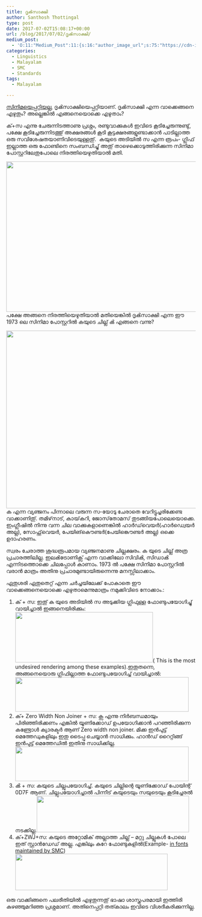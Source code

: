 ```yaml
---
title: ദൃൿസാക്ഷി
author: Santhosh Thottingal
type: post
date: 2017-07-02T15:08:17+00:00
url: /blog/2017/07/02/ദൃൿസാക്ഷി/
medium_post:
  - 'O:11:"Medium_Post":11:{s:16:"author_image_url";s:75:"https://cdn-images-1.medium.com/fit/c/200/200/1*As1EIgy-TLEcibTNPBApCQ.jpeg";s:10:"author_url";s:31:"https://medium.com/@sthottingal";s:11:"byline_name";N;s:12:"byline_email";N;s:10:"cross_link";s:2:"no";s:2:"id";s:12:"367288f44448";s:21:"follower_notification";s:3:"yes";s:7:"license";s:11:"cc-40-by-sa";s:14:"publication_id";s:2:"-1";s:6:"status";s:6:"public";s:3:"url";s:126:"https://medium.com/@sthottingal/%E0%B4%A6%E0%B5%83%E0%B5%BF%E0%B4%B8%E0%B4%BE%E0%B4%95%E0%B5%8D%E0%B4%B7%E0%B4%BF-367288f44448";}'
categories:
  - Linguistics
  - Malayalam
  - SMC
  - Standards
tags:
  - Malayalam

---
```

[സിനിമയെപ്പറ്റിയല്ല][1], ദൃൿസാക്ഷിയെപ്പറ്റിയാണ്. ദൃൿസാക്ഷി എന്ന വാക്കെങ്ങനെ എഴുതും? അല്ലെങ്കിൽ എങ്ങനെയൊക്കെ എഴുതാം?

ക്+സ എന്നു ചേരുന്നിടത്താണു പ്രശ്നം, രണ്ടുവാക്കുകൾ ഇവിടെ കൂടിച്ചേരുന്നുണ്ടു്, പക്ഷേ കൂടിച്ചേരുന്നിടത്തു് അക്ഷരങ്ങൾ കൂടി കൂട്ടക്ഷരങ്ങളുണ്ടാക്കാൻ പാടില്ലാത്ത ഒരു സവിശേഷതയാണിവിടെയുള്ളതു്.  കയുടെ അടിയിൽ സ എന്ന രൂപം- ഗ്ലിഫ് ഇല്ലാത്ത ഒരു ഫോണ്ടിനെ സംബന്ധിച്ചു് അതു് താഴെക്കൊടുത്തിരിക്കുന്ന സിനിമാ പോസ്റ്ററിലേതുപോലെ നിരത്തിയെഴുതിയാൽ മതി.

[<img class="aligncenter size-full wp-image-1003" src="/wp-content/uploads/2017/07/thondimuthal.jpg" alt="" width="800" height="400" srcset="/wp-content/uploads/2017/07/thondimuthal.jpg 800w, /wp-content/uploads/2017/07/thondimuthal-300x150.jpg 300w, /wp-content/uploads/2017/07/thondimuthal-768x384.jpg 768w" sizes="(max-width: 800px) 100vw, 800px" />][2]പക്ഷേ അങ്ങനെ നിരത്തിയെഴുതിയാൽ മതിയെങ്കിൽ ദൃൿസാക്ഷി എന്ന ഈ 1973 ലെ സിനിമാ പോസ്റ്ററിൽ കയുടെ ചില്ല് ൿ എങ്ങനെ വന്നു?

[<img class="aligncenter size-large wp-image-1002" src="/wp-content/uploads/2017/07/photo_2017-07-02_19-55-49-1024x576.jpg" alt="" width="840" height="473" srcset="/wp-content/uploads/2017/07/photo_2017-07-02_19-55-49-1024x576.jpg 1024w, /wp-content/uploads/2017/07/photo_2017-07-02_19-55-49-300x169.jpg 300w, /wp-content/uploads/2017/07/photo_2017-07-02_19-55-49-768x432.jpg 768w, /wp-content/uploads/2017/07/photo_2017-07-02_19-55-49-1200x675.jpg 1200w, /wp-content/uploads/2017/07/photo_2017-07-02_19-55-49.jpg 1280w" sizes="(max-width: 840px) 100vw, 840px" />][3]ക എന്ന വ്യഞ്ജനം പിന്നാലെ വരുന്ന സ-യോടു ചേരാതെ വേറിട്ടുച്ചരിക്കേണ്ട വാക്കാണിതു്. തമിഴ്‌നാട്, കായ്‌കറി, ജോസ്‌തോമസ് തുടങ്ങിയപോലെയൊക്കെ. ഇംഗ്ലീഷിൽ നിന്നു വന്ന ചില വാക്കുകളാണെങ്കിൽ ഹാർഡ്‌വെയർ(ഹാർഡ്വെയർ അല്ല), സോഫ്റ്റ്‌വെയർ, പേയിങ്‌കൌണ്ടർ(പേയിങ്കൌണ്ടർ അല്ല) ഒക്കെ ഉദാഹരണം.

സ്വരം ചേരാത്ത ശുദ്ധരൂപമായ വ്യഞ്ജനമാണു ചില്ലക്ഷരം. ക യുടെ ചില്ല് അത്ര പ്രചാരത്തിലില്ല. ഇലൿട്രോണിക്സ് എന്ന വാക്കിലോ സിവിൿ, സിഡാൿ എന്നിടത്തൊക്കെ ചിലപ്പോൾ കാണാം. 1973 ൽ പക്ഷേ സിനിമാ പോസ്റ്ററിൽ വരാൻ മാത്രം അതിനു പ്രചാരമുണ്ടായിരുന്നെന്നു മനസ്സിലാക്കാം.

ഏതുശരി ഏതുതെറ്റ് എന്ന ചർച്ചയിലേക്ക് പോകാതെ ഈ വാക്കെങ്ങനെയൊക്കെ എഴുതാമെന്നുമാത്രം നമുക്കിവിടെ നോക്കാം.:

  1. ക് + സ: ഇതു് ക യുടെ അടിയിൽ സ അടുക്കിയ ഗ്ലിഫുള്ള ഫോണ്ടുപയോഗിച്ചു് വായിച്ചാൽ ഇങ്ങനെയിരിക്കും: [<img class="aligncenter size-full wp-image-1004" src="/wp-content/uploads/2017/07/Spectacle.T32029.png" alt="" width="366" height="134" srcset="/wp-content/uploads/2017/07/Spectacle.T32029.png 366w, /wp-content/uploads/2017/07/Spectacle.T32029-300x110.png 300w" sizes="(max-width: 366px) 100vw, 366px" />][4]( This is the most undesired rendering among these examples).ഇതുതന്നെ, അങ്ങനെയൊരു ഗ്ലിഫില്ലാത്ത ഫോണ്ടുപയോഗിച്ച് വായിച്ചാൽ: [<img class="aligncenter size-full wp-image-1005" src="/wp-content/uploads/2017/07/Spectacle.W32055.png" alt="" width="461" height="92" srcset="/wp-content/uploads/2017/07/Spectacle.W32055.png 461w, /wp-content/uploads/2017/07/Spectacle.W32055-300x60.png 300w" sizes="(max-width: 461px) 100vw, 461px" />][5]
  2. ക്+ Zero Width Non Joiner + സ: ക്സ എന്നു നിർബന്ധമായും പിരിഞ്ഞിരിക്കണം എങ്കിൽ യൂണിക്കോഡ് ഉപയോഗിക്കാൻ പറഞ്ഞിരിക്കുന്ന കണ്ട്രോൾ ക്യാരക്ടർ ആണ് Zero width non joiner. മിക്ക ഇൻപുട്ട് മെത്തേഡുകളിലും ഇതു ടൈപ്പു ചെയ്യാൻ സാധിക്കും. ഹാൻഡ് റൈറ്റിങ്ങ് ഇൻപുട്ട് മെത്തേഡിൽ ഇതിനു സാധിക്കില്ല. [<img class="aligncenter size-full wp-image-1005" src="/wp-content/uploads/2017/07/Spectacle.W32055.png" alt="" width="461" height="92" srcset="/wp-content/uploads/2017/07/Spectacle.W32055.png 461w, /wp-content/uploads/2017/07/Spectacle.W32055-300x60.png 300w" sizes="(max-width: 461px) 100vw, 461px" />][5]
  3. ൿ + സ: കയുടെ ചില്ലുപയോഗിച്ച്. കയുടെ ചില്ലിന്റെ യൂണിക്കോഡ് പോയിന്റ് 0D7F ആണ്. ചില്ലുപയോഗിച്ചാൽ പിന്നീട് കയുടെയും സയുടെയും കൂടിച്ചേരൽ നടക്കില്ല.[<img class="aligncenter size-full wp-image-1006" src="/wp-content/uploads/2017/07/Spectacle.V31959.png" alt="" width="405" height="97" srcset="/wp-content/uploads/2017/07/Spectacle.V31959.png 405w, /wp-content/uploads/2017/07/Spectacle.V31959-300x72.png 300w" sizes="(max-width: 405px) 100vw, 405px" />][6]
  4. ക്+ZWJ+സ: കയുടെ അറ്റോമിക് അല്ലാത്ത ചില്ല് &#8211; മറ്റു ചില്ലുകൾ പോലെ ഇത് സ്റ്റാൻഡേഡ് അല്ല. എങ്കിലും കുറേ ഫോണ്ടുകളിൽ(Example- [in fonts maintained by SMC][7])[<img class="aligncenter size-full wp-image-1006" src="/wp-content/uploads/2017/07/Spectacle.V31959.png" alt="" width="405" height="97" srcset="/wp-content/uploads/2017/07/Spectacle.V31959.png 405w, /wp-content/uploads/2017/07/Spectacle.V31959-300x72.png 300w" sizes="(max-width: 405px) 100vw, 405px" />][6]

ഒരു വാക്കിങ്ങനെ പലരീതിയിൽ എഴുതുന്നതു് ഭാഷാ ശാസ്ത്രപരമായി ഇത്തിരി കുഴഞ്ഞുമറിഞ്ഞ പ്രശ്നമാണ്. അതിനെപ്പറ്റി തത്കാലം ഇവിടെ വിശദീകരിക്കുന്നില്ല.

 [1]: https://en.wikipedia.org/wiki/Thondimuthalum_Driksakshiyum
 [2]: /wp-content/uploads/2017/07/thondimuthal.jpg
 [3]: /wp-content/uploads/2017/07/photo_2017-07-02_19-55-49.jpg
 [4]: /wp-content/uploads/2017/07/Spectacle.T32029.png
 [5]: /wp-content/uploads/2017/07/Spectacle.W32055.png
 [6]: /wp-content/uploads/2017/07/Spectacle.V31959.png
 [7]: https://smc.org.in/fonts